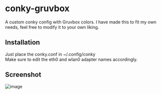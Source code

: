 # conky-gruvbox
A custom conky config with Gruvbox colors. I have made this to fit my own needs, feel free to modify it to your own liking.

## Installation
Just place the conky.conf in ~/.config/conky<br>
Make sure to edit the eth0 and wlan0 adapter names accordingly.

## Screenshot
![image](https://github.com/user-attachments/assets/829eba70-593c-485a-9489-0458a9dfc933)



